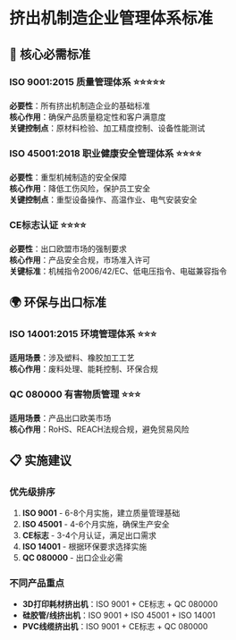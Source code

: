 # 挤出机制造企业管理体系标准

## 🎯 核心必需标准

### ISO 9001:2015 质量管理体系 ⭐⭐⭐⭐⭐
**必要性**：所有挤出机制造企业的基础标准  
**核心作用**：确保产品质量稳定性和客户满意度  
**关键控制点**：原材料检验、加工精度控制、设备性能测试

### ISO 45001:2018 职业健康安全管理体系 ⭐⭐⭐⭐
**必要性**：重型机械制造的安全保障  
**核心作用**：降低工伤风险，保护员工安全  
**关键控制点**：重型设备操作、高温作业、电气安装安全

### CE标志认证 ⭐⭐⭐⭐
**必要性**：出口欧盟市场的强制要求  
**核心作用**：产品安全合规，市场准入许可  
**关键标准**：机械指令2006/42/EC、低电压指令、电磁兼容指令

## 🌍 环保与出口标准

### ISO 14001:2015 环境管理体系 ⭐⭐⭐
**适用场景**：涉及塑料、橡胶加工工艺  
**核心作用**：废料处理、能耗控制、环保合规

### QC 080000 有害物质管理 ⭐⭐⭐
**适用场景**：产品出口欧美市场  
**核心作用**：RoHS、REACH法规合规，避免贸易风险



## 📋 实施建议

### 优先级排序
1. **ISO 9001** - 6-8个月实施，建立质量管理基础
2. **ISO 45001** - 4-6个月实施，确保生产安全
3. **CE标志** - 3-4个月认证，满足出口需求
4. **ISO 14001** - 根据环保要求选择实施
5. **QC 080000** - 出口企业必需

### 不同产品重点
- **3D打印耗材挤出机**：ISO 9001 + CE标志 + QC 080000
- **硅胶管/线挤出机**：ISO 9001 + ISO 45001 + ISO 14001  
- **PVC线缆挤出机**：ISO 9001 + CE标志 + QC 080000